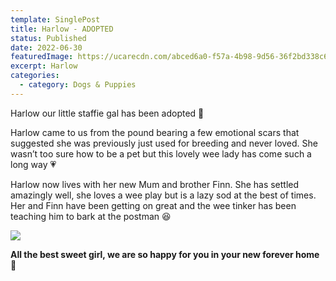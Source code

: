 ```yaml
---
template: SinglePost
title: Harlow - ADOPTED
status: Published
date: 2022-06-30
featuredImage: https://ucarecdn.com/abced6a0-f57a-4b98-9d56-36f2bd338c62/
excerpt: Harlow
categories:
  - category: Dogs & Puppies
---
```



Harlow our little staffie gal has been adopted 🤗


Harlow came to us from the pound bearing a few emotional scars that suggested she was previously just used for breeding and never loved. She wasn’t too sure how to be a pet but this lovely wee lady has come such a long way 💗


Harlow now lives with her new Mum and brother Finn. She has settled amazingly well, she loves a wee play but is a lazy sod at the best of times. Her and Finn have been getting on great and the wee tinker has been teaching him to bark at the postman 😆




![](https://ucarecdn.com/64ddb9e0-b190-4538-8ee0-c7328a6f83c2/)



**All the best sweet girl, we are so happy for you in your new forever home 🏡**
